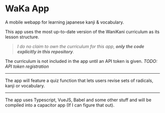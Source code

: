 # WaKa App
A mobile webapp for learning japanese kanji &amp; vocabulary.


This app uses the most up-to-date version of the WaniKani curriculum as its lesson structure.

> *I do no claim to own the curriculum for this app, __only the code explicitly in this repository__.*

The curriculum is not included in the app until an API token is given.
*TODO: API token registration*

---

The app will feature a quiz function that lets users revise sets of radicals, kanji or vocabulary.
<!-- Later plans are:
 - A custom study mode.
 - Inclusion of the WaniKani SRS system, linked to the users account. -->

---

The app uses Typescript, VueJS, Babel and some other stuff and will be compiled into a capacitor app (If I can figure that out).
